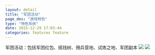 ```yaml
---
layout: detail
title: "军团活动"
page_des: "游戏特色"
type: "特色系统"
date: 2015-12-29 17:03:44
categories: features feature
---
```

<p>军团活动：包括军团红包、摇钱树、佣兵营地、试炼之地、军团副本


<img src="http://dev.36b.me/current/diaochan/img/resource/ziliao/006-1.jpg"/>
<img src="http://dev.36b.me/current/diaochan/img/resource/ziliao/006-2.jpg"/>